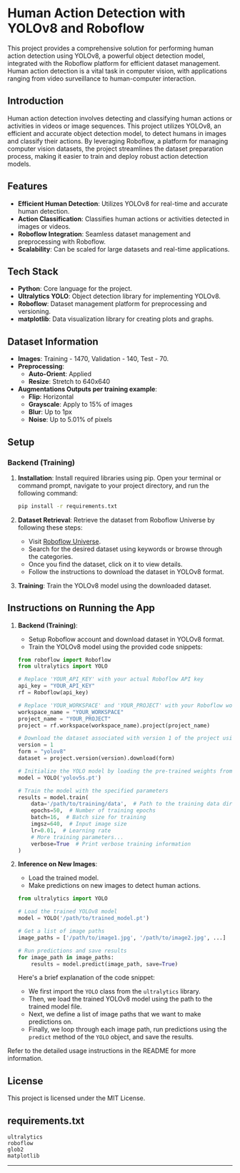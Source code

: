 # Human Action Detection with YOLOv8 and Roboflow

This project provides a comprehensive solution for performing human action detection using YOLOv8, a powerful object detection model, integrated with the Roboflow platform for efficient dataset management. Human action detection is a vital task in computer vision, with applications ranging from video surveillance to human-computer interaction.

## Introduction

Human action detection involves detecting and classifying human actions or activities in videos or image sequences. This project utilizes YOLOv8, an efficient and accurate object detection model, to detect humans in images and classify their actions. By leveraging Roboflow, a platform for managing computer vision datasets, the project streamlines the dataset preparation process, making it easier to train and deploy robust action detection models.

## Features

- **Efficient Human Detection**: Utilizes YOLOv8 for real-time and accurate human detection.
- **Action Classification**: Classifies human actions or activities detected in images or videos.
- **Roboflow Integration**: Seamless dataset management and preprocessing with Roboflow.
- **Scalability**: Can be scaled for large datasets and real-time applications.

## Tech Stack

- **Python**: Core language for the project.
- **Ultralytics YOLO**: Object detection library for implementing YOLOv8.
- **Roboflow**: Dataset management platform for preprocessing and versioning.
- **matplotlib**: Data visualization library for creating plots and graphs.

## Dataset Information

- **Images**: Training - 1470, Validation - 140, Test - 70.
- **Preprocessing**:
  - **Auto-Orient**: Applied
  - **Resize**: Stretch to 640x640
- **Augmentations Outputs per training example**:
  - **Flip**: Horizontal
  - **Grayscale**: Apply to 15% of images
  - **Blur**: Up to 1px
  - **Noise**: Up to 5.01% of pixels

## Setup

### Backend (Training)

1. **Installation**: Install required libraries using pip. Open your terminal or command prompt, navigate to your project directory, and run the following command:
   
   ```bash
   pip install -r requirements.txt
   ```

2. **Dataset Retrieval**: Retrieve the dataset from Roboflow Universe by following these steps:
   
   - Visit [Roboflow Universe](https://universe.roboflow.com/).
   - Search for the desired dataset using keywords or browse through the categories.
   - Once you find the dataset, click on it to view details.
   - Follow the instructions to download the dataset in YOLOv8 format.

3. **Training**: Train the YOLOv8 model using the downloaded dataset. 

## Instructions on Running the App

1. **Backend (Training)**:
    - Setup Roboflow account and download dataset in YOLOv8 format.
    - Train the YOLOv8 model using the provided code snippets:

    ```python
    from roboflow import Roboflow
    from ultralytics import YOLO

    # Replace 'YOUR_API_KEY' with your actual Roboflow API key
    api_key = "YOUR_API_KEY"
    rf = Roboflow(api_key)

    # Replace 'YOUR_WORKSPACE' and 'YOUR_PROJECT' with your Roboflow workspace and project names
    workspace_name = "YOUR_WORKSPACE"
    project_name = "YOUR_PROJECT"
    project = rf.workspace(workspace_name).project(project_name)

    # Download the dataset associated with version 1 of the project using YOLOv8 format
    version = 1
    form = "yolov8"
    dataset = project.version(version).download(form)

    # Initialize the YOLO model by loading the pre-trained weights from 'yolov5s.pt'
    model = YOLO('yolov5s.pt')

    # Train the model with the specified parameters
    results = model.train(
        data='/path/to/training/data',  # Path to the training data directory
        epochs=50,  # Number of training epochs
        batch=16,  # Batch size for training
        imgsz=640,  # Input image size
        lr=0.01,  # Learning rate
        # More training parameters...
        verbose=True  # Print verbose training information
    )
    ```

2. **Inference on New Images**:
    - Load the trained model.
    - Make predictions on new images to detect human actions.

    ```python
    from ultralytics import YOLO

    # Load the trained YOLOv8 model
    model = YOLO('/path/to/trained_model.pt')

    # Get a list of image paths
    image_paths = ['/path/to/image1.jpg', '/path/to/image2.jpg', ...]

    # Run predictions and save results
    for image_path in image_paths:
        results = model.predict(image_path, save=True)
    ```

    Here's a brief explanation of the code snippet:
    
    - We first import the `YOLO` class from the `ultralytics` library.
    - Then, we load the trained YOLOv8 model using the path to the trained model file.
    - Next, we define a list of image paths that we want to make predictions on.
    - Finally, we loop through each image path, run predictions using the `predict` method of the `YOLO` object, and save the results.

Refer to the detailed usage instructions in the README for more information.

## License

This project is licensed under the MIT License.

## requirements.txt

```
ultralytics
roboflow
glob2
matplotlib
```

---
